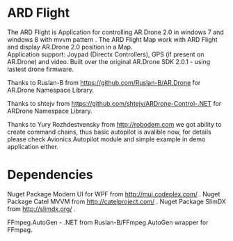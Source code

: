 ARD Flight
=========

The ARD Flight is Application  for controlling AR.Drone 2.0 in windows 7 and windows 8 with mvvm pattern  .
The ARD Flight Map work with ARD Flight and display AR.Drone 2.0 position in a Map.  
Application support: Joypad (Directx Controllers), GPS (if present on AR.Drone) and video.
Built over the original AR.Drone SDK 2.0.1 - using lastest drone firmware.

Thanks to Ruslan-B from https://github.com/Ruslan-B/AR.Drone for AR.Drone Namespace Library.

Thanks to shtejv from https://github.com/shtejv/ARDrone-Control-.NET for ARDrone Namespace Library.

Thanks to Yury Rozhdestvensky from http://robodem.com we got ability to create command chains, thus basic autopilot is avalible now, for details please check Avionics.Autopilot module and simple example in demo application either.


Dependencies
=========

Nuget Package Modern UI for WPF from http://mui.codeplex.com/ .
Nuget Package Catel MVVM from http://catelproject.com/ .
Nuget Package SlimDX from http://slimdx.org/ .

FFmpeg.AutoGen - .NET from Ruslan-B/FFmpeg.AutoGen wrapper for FFmpeg.



